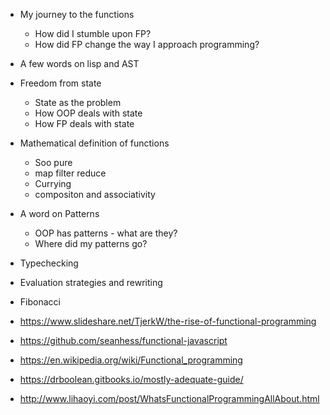 * My journey to the functions
  * How did I stumble upon FP?
  * How did FP change the way I approach programming?
* A few words on lisp and AST
* Freedom from state
  * State as the problem
  * How OOP deals with state
  * How FP deals with state
* Mathematical definition of functions
  * Soo pure
  * map filter reduce
  * Currying
  * compositon and associativity
* A word on Patterns
  * OOP has patterns - what are they?
  * Where did my patterns go?
* Typechecking
* Evaluation strategies and rewriting
* Fibonacci

* https://www.slideshare.net/TjerkW/the-rise-of-functional-programming
* https://github.com/seanhess/functional-javascript
* https://en.wikipedia.org/wiki/Functional_programming
* https://drboolean.gitbooks.io/mostly-adequate-guide/
* http://www.lihaoyi.com/post/WhatsFunctionalProgrammingAllAbout.html
